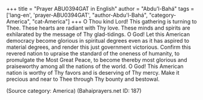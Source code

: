 +++
title = "Prayer ABU0394GAT in English"
author = "Abdu'l-Bahá"
tags = ['lang-en', 'prayer-ABU0394GAT', "author-Abdu'l-Bahá", "category-America", "cat-America"]
+++
O Thou kind Lord!  This gathering is turning to Thee.  These hearts are radiant with Thy love.  These minds and spirits are exhilarated by the message of Thy glad-tidings.  O God!  Let this American democracy become glorious in spiritual degrees even as it has aspired to material degrees, and render this just government victorious.  Confirm this revered nation to upraise the standard of the oneness of humanity, to promulgate the Most Great Peace, to become thereby most glorious and praiseworthy among all the nations of the world.  O God! This American nation is worthy of Thy favors and is deserving of Thy mercy.  Make it precious and near to Thee through Thy bounty and bestowal.

(Source category: America)
(Bahaiprayers.net ID: 187)
